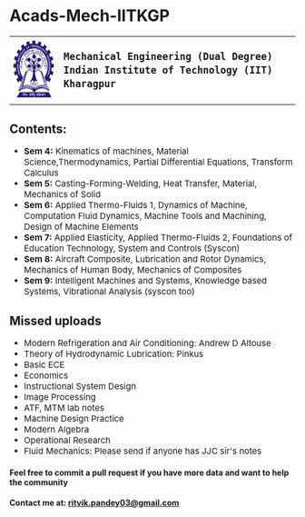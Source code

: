 # Acads-Mech-IITKGP

<table>

<tr>

<td>
    <img src="kgp_logo.png" height="100px">
</td>

<td style="font-size: 20px; font-weight: bold;">
    
    Mechanical Engineering (Dual Degree)
    Indian Institute of Technology (IIT) Kharagpur
</td>

</tr>

</table>

## Contents:

<ul style="font-size: 15px;">

<li><strong>Sem 4:</strong> Kinematics of machines, Material Science,Thermodynamics, Partial Differential Equations, Transform Calculus</li>
<li><strong>Sem 5:</strong> Casting-Forming-Welding, Heat Transfer, Material, Mechanics of Solid</li>
<li><strong>Sem 6:</strong> Applied Thermo-Fluids 1, Dynamics of Machine, Computation Fluid Dynamics, Machine Tools and Machining, Design of Machine Elements</li>
<li><strong>Sem 7:</strong> Applied Elasticity, Applied Thermo-Fluids 2, Foundations of Education Technology, System and Controls (Syscon)</li>
<li><strong>Sem 8:</strong> Aircraft Composite, Lubrication and Rotor Dynamics, Mechanics of Human Body, Mechanics of Composites</li>
<li><strong>Sem 9:</strong> Intelligent Machines and Systems, Knowledge based Systems, Vibrational Analysis (syscon too)</li>

</ul>


## Missed uploads

<ul style="font-size: 15px;">
<li>Modern Refrigeration and Air Conditioning: Andrew D Altouse</li>
<li>Theory of Hydrodynamic Lubrication: Pinkus</li>
<li>Basic ECE</li>
<li>Economics</li>
<li>Instructional System Design</li>
<li>Image Processing</li>
<li>ATF, MTM lab notes</li>
<li>Machine Design Practice</li>
<li>Modern Algebra</li>
<li>Operational Research</li>
<li>Fluid Mechanics: Please send if anyone has JJC sir's notes</li>

</ul>


#### Feel free to commit a pull request if you have more data and want to help the community

#### Contact me at: ritvik.pandey03@gmail.com